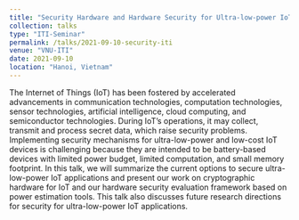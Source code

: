 ```yaml
---
title: "Security Hardware and Hardware Security for Ultra-low-power IoT: New challenges & Opportunities"
collection: talks
type: "ITI-Seminar"
permalink: /talks/2021-09-10-security-iti
venue: "VNU-ITI"
date: 2021-09-10
location: "Hanoi, Vietnam"
---
```


The Internet of Things (IoT) has been fostered by accelerated
advancements in communication technologies, computation technologies,
sensor technologies, artificial intelligence, cloud computing, and
semiconductor technologies. During IoT’s operations, it may collect,
transmit and process secret data, which raise security
problems. Implementing security mechanisms for ultra-low-power and
low-cost IoT devices is challenging because they are intended to be
battery-based devices with limited power budget, limited computation,
and small memory footprint. In this talk, we will summarize the
current options to secure ultra-low-power IoT applications and present
our work on cryptographic hardware for IoT and our hardware security
evaluation framework based on power estimation tools. This talk also
discusses future research directions for security for ultra-low-power
IoT applications.
